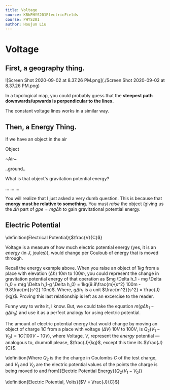 ```yaml
---
title: Voltage
source: KBhPHYS201ElectricFields
course: PHYS201
author: Houjun Liu
---
```


# Voltage

## First, a geography thing.

![Screen Shot 2020-09-02 at 8.37.26 PM.png](./Screen Shot 2020-09-02 at 8.37.26 PM.png)

In a topological map, you could probably guess that the **steepest path downwards/upwards is perpendicular to the lines.**

The constant voltage lines works in a similar way.

## Then, a Energy Thing.

If we have an object in the air

Object

~Air~

..ground..

What is that object's gravitation potential energy?

…  …  …

You will realize that I just asked a very dumb question. This is because that **energy must be relative to something.** You must _raise_ the object (giving us the $\Delta h$ part of $gpe = mg\Delta h$ to gain gravitational potential energy.

## Electric Potential

\definition{Electrical Potential}{$\frac{V}{C}$}

Voltage is a measure of how much electric potential energy (yes, it is an _energy_ (in $J$, joules)), would change per Couloub of energy that is moved through.

Recall the energy example above. When you raise an object of $1kg$ from a place with elevation ($\Delta h$) $10m$ to $100m$, you could represent the change in gravitation potential energy of that operation as $mg \Delta h_1 - mg \Delta h_0 = m(g \Delta h_1-g \Delta h_0) = 1kg(9.8\frac{m}{s^2} 100m - 9.8\frac{m}{s^2} 10m)$. Where, $g\Delta h_1$ is a unit $\frac{m^2}{s^2} = \frac{J}{kg}$. Proving this last relationship is left as an excercise to the reader.

Funny way to write it, I know. But, we could take the equation $m(g \Delta h_1-g \Delta h_0)$ and use it as a perfect analogy for using electric potential.

The amount of electric potential energy that would change by moving an object of charge $1C$ from a place with voltage ($\Delta V$) $10V$ to $100V$, is $Q_2(V_1-V_0) = 1C (100V-10V)$, where Voltage, $V$, represent the _energy_ potential — analogous to, drumroll please, $\frac{J}{kg}$, except this time its $\frac{J}{C}$.

\definition[Where $Q_2$ is the the charge in Coulombs $C$ of the test charge, and $V_1$ and $V_0$ are the electric potential values of the points the charge is being moved to and from]{Electric Potential Energy}{$Q_2(V_1-V_0)$}

\definition{Electric Potential, Volts}{$V = \frac{J}{C}$}
